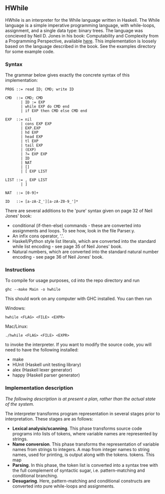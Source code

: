 ## HWhile
HWhile is an interpreter for the While language written in Haskell. The While
language is a simple imperative programming language, with while-loops,
assignment, and a single data type: binary trees. The language was concieved by
Neil D. Jones in his book: Computability and Complexity from a Programming
Perspective, available [here](http://www.diku.dk/~neil/Comp2book.html). This
implementation is loosely based on the language described in the book. See the
examples directory for some example code.

### Syntax
The grammar below gives exactly the concrete syntax of this implementation:

    PROG ::= read ID; CMD; write ID

    CMD  ::= CMD; CMD
           | ID := EXP
           | while EXP do CMD end
           | if EXP then CMD else CMD end

    EXP  ::= nil
           | cons EXP EXP
           | EXP.EXP
           | hd EXP
           | head EXP
           | tl EXP
           | tail EXP
           | (EXP)
           | ?= EXP EXP
           | ID
           | NAT
           | []
           | [ EXP LIST

    LIST ::= , EXP LIST
           | ]

    NAT  ::= [0-9]+

    ID   ::= [a-zA-Z_'][a-zA-Z0-9_']*

There are several additions to the 'pure' syntax given on page 32 of Neil Jones'
book:
- conditional (if-then-else) commands - these are converted into assignments and
loops. To see how, look in the file Parser.y.
- An infix cons operator, '.'.
- Haskell/Python style list literals, which are converted into the standard
while list encoding - see page 35 of Neil Jones' book.
- Natural numbers, which are converted into the standard natural number
encoding - see page 36 of Neil Jones' book.

### Instructions
To compile for usage purposes, cd into the repo directory and run

    ghc --make Main -o hwhile

This should work on any computer with GHC installed. You can then run

Windows:

    hwhile <FLAG> <FILE> <EXPR>

Mac/Linux:

    ./hwhile <FLAG> <FILE> <EXPR>

to invoke the interpreter. If you want to modify the source code, you will need
to have the following installed:

- make
- HUnit (Haskell unit testing library)
- alex (Haskell lexer generator)
- happy (Haskell parser generator)

### Implementation description
*The following description is at present a plan, rather than the actual state of
the system.*

The interpreter transforms program representation in several stages prior to
interpretation. These stages are as follows:
- **Lexical analysis/scanning**. This phase transforms source code programs into
lists of tokens, where variable names are represented by strings.
- **Name conversion**. This phase transforms the representation of variable names
from strings to integers. A map from integer names to string names, used for 
printing, is output along with the tokens.
tokens. This map
- **Parsing**. In this phase, the token list is converted into a syntax tree
with the full complement of syntactic sugar, i.e. pattern-matching and
conditional branching.
- **Desugaring**. Here, pattern-matching and conditional constructs are
converted into pure while-loops and assignments.
